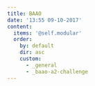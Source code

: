 ```yaml
---
title: BAAO
date: '13:55 09-10-2017'
content:
  items: '@self.modular'
  order:
    by: default
    dir: asc
    custom:
      - _general
      - _baao-a2-challenge
---
```

